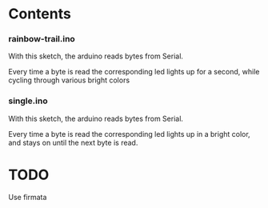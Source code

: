 # Contents

### rainbow-trail.ino

With this sketch, the arduino reads bytes from Serial.

Every time a byte is read the corresponding led lights up for a second, while cycling through various bright colors

### single.ino

With this sketch, the arduino reads bytes from Serial.

Every time a byte is read the corresponding led lights up in a bright color, and stays on until the next byte is read.

# TODO

Use firmata
